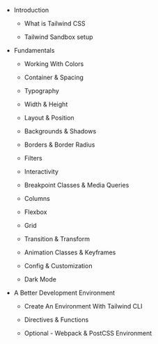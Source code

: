 - Introduction

  - What is Tailwind CSS

  - Tailwind Sandbox setup

- Fundamentals

  - Working With Colors

  - Container & Spacing

  - Typography

  - Width & Height

  - Layout & Position

  - Backgrounds & Shadows

  - Borders & Border Radius

  - Filters

  - Interactivity

  - Breakpoint Classes & Media Queries

  - Columns

  - Flexbox

  - Grid

  - Transition & Transform

  - Animation Classes & Keyframes

  - Config & Customization

  - Dark Mode

- A Better Development Environment

  - Create An Environment With Tailwind CLI

  - Directives & Functions

  - Optional - Webpack & PostCSS Environment
